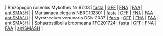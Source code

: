 
| Rhizopogon roseolus Mykothek Nr 97.03 | [fasta](../data/rroseolus/scaffolds.fasta) | [GFF](../data/rroseolus/scaffolds.gff) | [FNA](../data/rroseolus/scaffolds.fna) | [FAA](../data/rroseolus/scaffolds.faa) | [antiSMASH](rroseolus/index.html) |
| Mariannaea elegans NBRC102301 | [fasta](../data/melegans/scaffolds.fasta) | [GFF](../data/melegans/scaffolds.gff) | [FNA](../data/melegans/scaffolds.fna) | [FAA](../data/melegans/scaffolds.faa) | [antiSMASH](melegans/index.html) |
| Myrothecium verrucaria DSM 2087 | [fasta](../data/mverrucaria/scaffolds.fasta) | [GFF](../data/mverrucaria/scaffolds.gff) | [FNA](../data/mverrucaria/scaffolds.fna) | [FAA](../data/mverrucaria/scaffolds.faa) | [antiSMASH](mverrucaria/index.html) |
| Sphaerostilbella broomeana TFC201724 | [fasta](../data/sbroomeana/scaffolds.fasta) | [GFF](../data/sbroomeana/scaffolds.gff) | [FNA](../data/sbroomeana/scaffolds.fna) | [FAA](../data/sbroomeana/scaffolds.faa) | [antiSMASH](sbroomeana/index.html) |

